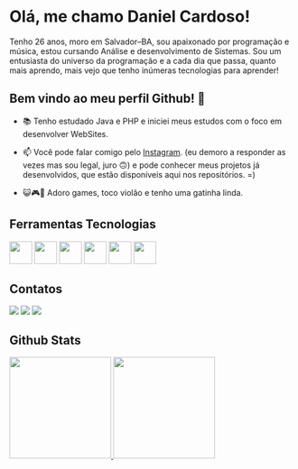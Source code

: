 # Olá, me chamo Daniel Cardoso!
Tenho 26 anos, moro em Salvador–BA, sou apaixonado por programação e música, estou cursando Análise e desenvolvimento de Sistemas. Sou um entusiasta do universo da programação e a cada dia que passa, quanto mais aprendo, mais vejo que tenho inúmeras tecnologias para aprender!

## Bem vindo ao meu perfil Github! 👋

- 📚  Tenho estudado Java e PHP e iniciei meus estudos com o foco em desenvolver WebSites.
 
- 📫 Você pode falar comigo pelo [Instagram](https://www.instagram.com/_danielcarloss_/). (eu demoro a responder as vezes mas sou legal, juro 🙃) e pode conhecer meus projetos já desenvolvidos, que estão disponíveis aqui nos repositórios. =)

- 😺🎮🎸 Adoro games, toco violão e tenho uma gatinha linda.
      
 ## Ferramentas Tecnologias
 <div>
   
<img src="https://cdn.jsdelivr.net/gh/devicons/devicon@latest/icons/html5/html5-original.svg" width="40" height="40" />
<img src="https://cdn.jsdelivr.net/gh/devicons/devicon@latest/icons/css3/css3-original.svg" width="40" height="40" />
<img src="https://cdn.jsdelivr.net/gh/devicons/devicon@latest/icons/javascript/javascript-original.svg" width="40" height="40" /> 
<img src="https://cdn.jsdelivr.net/gh/devicons/devicon@latest/icons/php/php-original.svg" width="40" height="40" />
<img src="https://cdn.jsdelivr.net/gh/devicons/devicon@latest/icons/java/java-original.svg" width="40" height="40" />
<img src="https://cdn.jsdelivr.net/gh/devicons/devicon@latest/icons/typescript/typescript-original.svg" width="40" height="40" />
 </div>

## Contatos

<div>
<a href="https://www.instagram.com/_danielcarloss_/" target="_blank"><img loading="lazy" src="https://img.shields.io/badge/-Instagram-%23E4405F?style=for-the-badge&logo=instagram&logoColor=white" target="_blank"></a>
<a href = "mailto:dc2651065@gmail.com"><img loading="lazy" src="https://img.shields.io/badge/Gmail-D14836?style=for-the-badge&logo=gmail&logoColor=white" target="_blank"></a>
<a href="https://www.linkedin.com/in/daniel-cardoso1999/" target="_blank"><img loading="lazy" src="https://img.shields.io/badge/-LinkedIn-%230077B5?style=for-the-badge&logo=linkedin&logoColor=white" target="_blank"></a>   
</div>

## Github Stats

 <div>
   <a href="https://github.com/Danielcard99">
   <img loading="lazy" height="180em" src="https://github-readme-stats.vercel.app/api/top-langs/?username=Danielcard99&layout=compact&langs_count=7&theme=dracula"/>
   <img loading="lazy" height="180em" src="https://github-readme-stats.vercel.app/api?username=Danielcard99&show_icons=true&theme=dracula&include_all_commits=true&count_private=true"/>
</div>


